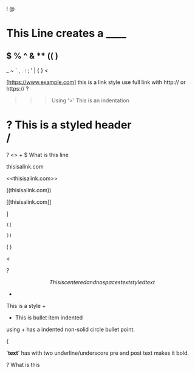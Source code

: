 !
@

# This Line creates a ____  

$
%
^
&
**
((
)
-
_
~
`
,
.
:
;
'
|
{
}
<

[https://www.example.com]  this is a link style use full link with http:// or https:// ?

>   

>>> Using '>' This is an indentation

? This is a styled header 
\
/
=
?
<>
+
$ What is this line

thisisalink.com

<<thisisalink.com>>

((thisisalink.com))

[[thisisalink.com]]

]

    ((

    ))

(          ) 
>
<

?  

$$
This is centered and no spaces text styled text
$$

+
This is a style
+

+ This is bullet item indented

using <tab>+ has a indented non-solid circle bullet point.  

{

'__text__' has with two underline/underscore pre and post text makes it bold.


?  What is this
